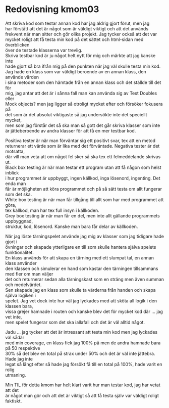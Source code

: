 ---
---
Redovisning kmom03
=========================

Att skriva kod som testar annan kod har jag aldrig gjort förut, men jag  
har förstått att det är något som är väldigt viktigt och att det används  
frekvent när man sitter och gör olika projekt. Jag tycker också att det var  
mycket roligt att få testa min kod på det sättet och html-sidan med överblicken  
över de testade klasserna var trevlig.  
Skriva testbar kod är ju något helt nytt för mig och märkte att jag kanske inte  
hade gjort så bra ifrån mig på den punkten när jag väl skulle testa min kod.  
Jag hade en klass som var väldigt beroende av en annan klass, den använde värden  
i sina metoder som den hämtade från en annan klass och det ställde till det för  
mig, jag antar att det är i sånna fall man kan använda sig av Test Doubles eller  
Mock objects? men jag ligger så otroligt mycket efter och försöker fokusera på  
det som är det absolut viktigaste så jag undersökte inte det speciellt mycket,  
men som jag förstår det så ska man så gott det går skriva klasser som inte är
jätteberoende av andra klasser för att få en mer testbar kod.  

Positiva tester är när man förväntar sig ett positivt svar, tex att en metod  
returnerar ett värde som är lika med det förväntade. Negativa tester är det motsatta,  
där vill man veta att om något fel sker så ska tex ett felmeddelande skrivas ut.  
Black box testing är när man testar ett program utan att få någon som helst inblick  
i hur programmet är uppbyggt, ingen källkod, inga lösenord, ingenting. Det enda man  
får är möjligheten att köra programmet och på så sätt testa om allt fungerar som det ska.  
White box testing är när man får tillgång till allt som har med programmet att göra,  
tex källkod, man har tex full insyn i källkoden.  
Grey box testing är när man får en del, men inte allt gällande programmets uppbyggnad,  
struktur, kod, lösenord. Kanske man bara får delar av källkoden.

När jag löste tärningspelet använde jag mig av klasser som jag tidigare hade gjort i  
övningar och skapade ytterligare en till som skulle hantera själva spelets funktionalitet.  
En klass används för att skapa en tärning med ett slumpat tal, en annan klass använder  
den klassen och simulerar en hand som kastar den tärningen tillsammans med fler om man väljer  
det och returnerar sedan alla tärningskast som en sträng men även summan och medelvärdet.  
Sen skapade jag en klass som skulle ta värderna från handen och skapa själva logiken i  
spelet. Jag vet dock inte hur väl jag lyckades med att sköta all logik i den klassen bara,  
vissa grejer hamnade i routen och kanske blev det för mycket kod där ... jag vet inte,  
men spelet fungerar som det ska iallafall och det är väl alltid något.  

Jadu ... jag tycker att det är intressant att testa min kod men jag lyckades väl sådär  
med min coverage, en klass fick jag 100% på men de andra hamnade bara på 50 respektive  
30% så det blev en total på strax under 50% och det är väl inte jättebra. Hade jag inte  
legat så långt efter så hade jag försökt få till en total på 100%, hade varit en rolig  
utmaning.

Min TIL för detta kmom har helt klart varit hur man testar kod, jag har vetat att det  
är något man gör och att det är viktigt så att få testa själv var väldigt roligt faktiskt.


